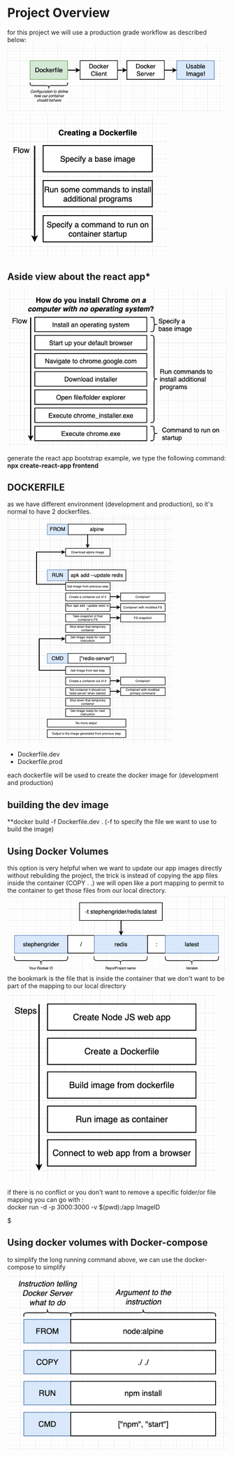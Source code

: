 # Project Overview

for this project we will use a production grade workflow as described below:  
<img src="photos/1.png" >
<img src="photos/2.png" >

## Aside view about the react app*
<img src="photos/3.png" >

generate the react app bootstrap example, we type the following command:  
**npx create-react-app frontend**

## DOCKERFILE
as we have different environment (development and production), so it's normal to have 2 dockerfiles.
<img src="photos/4.png" >
- Dockerfile.dev
- Dockerfile.prod

each dockerfile will be used to create the docker image for (development and production)
## building the dev image
**docker build -f Dockerfile.dev . (-f to specify the file we want to use to build the image)

## Using Docker Volumes
this option is very helpful when we want to update our app images directly without rebuilding the project, the trick is instead of copying the app files inside the container (COPY . .) we will open like a port mapping to permit to the container to get those files from our local directory.  
<img src="photos/5.png" >
the bookmark is the file that is inside the container that we don't want to be part of the mapping to our local directory  
<img src="photos/6.png" >

if there is no conflict or you don't want to remove a specific folder/or file mapping you can go with :  
docker run -d -p 3000:3000 -v $(pwd):/app ImageID

$
## Using docker volumes with Docker-compose
to simplify the long running command above, we can use the docker-compose to simplify
<img src="photos/7.png" >